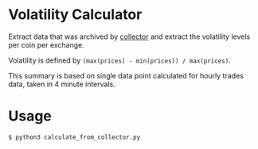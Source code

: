 # Volatility Calculator

Extract data that was archived by [collector](https://github.com/KyberNetwork/reserve-collector) and extract the 
volatility levels per coin per exchange.

Volatility is defined by `(max(prices) - min(prices)) / max(prices)`.

This summary is based on single data point calculated for hourly trades data, taken in 4 minute intervals.

# Usage
```bash
$ python3 calculate_from_collector.py
```